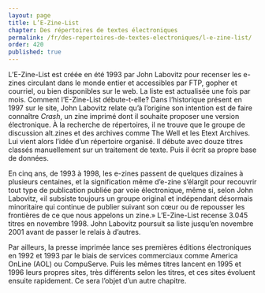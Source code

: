 ```yaml
---
layout: page
title: L’E-Zine-List
chapter: Des répertoires de textes électroniques
permalink: /fr/des-repertoires-de-textes-electroniques/l-e-zine-list/
order: 420
published: true
---
```

<p>L’E-Zine-List est créée en été 1993 par John Labovitz pour recenser les e-zines circulant dans le monde entier et accessibles par FTP, gopher et courriel, ou bien disponibles sur le web. La liste est actualisée une fois par mois. Comment l’E-Zine-List débute-t-elle? Dans l’historique présent en 1997 sur le site, John Labovitz relate qu’à l’origine son intention est de faire connaître <em>Crash</em>, un zine imprimé dont il souhaite proposer une version électronique. À la recherche de répertoires, il ne trouve que le groupe de discussion alt.zines et des archives comme The Well et les Etext Archives. Lui vient alors l’idée d’un répertoire organisé. Il débute avec douze titres classés manuellement sur un traitement de texte. Puis il écrit sa propre base de données.</p>

<p>En cinq ans, de 1993 à 1998, les e-zines passent de quelques dizaines à plusieurs centaines, et la signification même d’e-zine s’élargit pour recouvrir tout type de publication publiée par voie électronique, même si, selon John Labovitz, «il subsiste toujours un groupe original et indépendant désormais minoritaire qui continue de publier suivant son cœur ou de repousser les frontières de ce que nous appelons un zine.» L’E-Zine-List recense 3.045 titres en novembre 1998. John Labovitz poursuit sa liste jusqu’en novembre 2001 avant de passer le relais à d’autres.</p>

<p>Par ailleurs, la presse imprimée lance ses premières éditions électroniques en 1992 et 1993 par le biais de services commerciaux comme America OnLine (AOL) ou CompuServe. Puis les mêmes titres lancent en 1995 et 1996 leurs propres sites, très différents selon les titres, et ces sites évoluent ensuite rapidement. Ce sera l’objet d’un autre chapitre.</p>